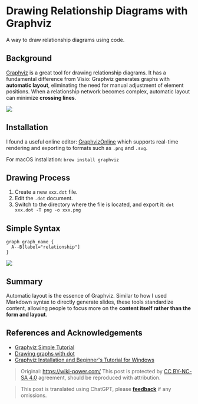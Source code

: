 # Drawing Relationship Diagrams with Graphviz

A way to draw relationship diagrams using code.

## Background

[Graphviz](http://www.graphviz.org/) is a great tool for drawing relationship diagrams. It has a fundamental difference from Visio: Graphviz generates graphs with **automatic layout**, eliminating the need for manual adjustment of element positions. When a relationship network becomes complex, automatic layout can minimize **crossing lines**.

![](https://img.wiki-power.com/d/wiki-media/img/Graphviz.png)

## Installation

I found a useful online editor: [GraphvizOnline](http://dreampuf.github.io/GraphvizOnline/#digraph%20graph_name%20{%20%20A-%3EB%5Blabel%3D%22relationship%22%5D%20%20}) which supports real-time rendering and exporting to formats such as `.png` and `.svg`.

For macOS installation: `brew install graphviz`

## Drawing Process

1. Create a new `xxx.dot` file.
2. Edit the `.dot` document.
3. Switch to the directory where the file is located, and export it: `dot xxx.dot -T png -o xxx.png`

## Simple Syntax

```
graph graph_name {
  A--B[label="relationship"]
}
```

![](https://img.wiki-power.com/d/wiki-media/img/20190201140244.png)

## Summary

Automatic layout is the essence of Graphviz. Similar to how I used Markdown syntax to directly generate slides, these tools standardize content, allowing people to focus more on the **content itself rather than the form and layout**.

## References and Acknowledgements

- [Graphviz Simple Tutorial](https://blog.zengrong.net/post/2294.html)
- [Drawing graphs with dot](http://www.graphviz.org/pdf/dotguide.pdf)
- [Graphviz Installation and Beginner's Tutorial for Windows](https://blog.csdn.net/lanchunhui/article/details/49472949)

> Original: <https://wiki-power.com/>
> This post is protected by [CC BY-NC-SA 4.0](https://creativecommons.org/licenses/by/4.0/deed.en) agreement, should be reproduced with attribution.

> This post is translated using ChatGPT, please [**feedback**](https://github.com/linyuxuanlin/Wiki_MkDocs/issues/new) if any omissions.